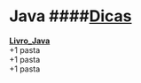 #  Java ####[Dicas](https://raullesteves.medium.com/github-como-fazer-um-readme-md-bonit%C3%A3o-c85c8f154f8)

[**Livro_Java**](https://github.com/olimpiogilberto/Java/tree/master/Certifica%C3%A7%C3%A3o/Livro_Java)  
+1 pasta   
+1 pasta  
+1 pasta  
